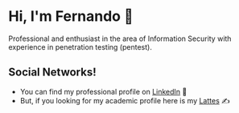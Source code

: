 # Hi, I'm Fernando 👋

<!--
**nandohdc/nandohdc** is a ✨ _special_ ✨ repository because its `README.md` (this file) appears on your GitHub profile.

Here are some ideas to get you started:

- 🔭 I’m currently working on ...
- 🌱 I’m currently learning ...
- 👯 I’m looking to collaborate on ...
- 🤔 I’m looking for help with ...
- 💬 Ask me about ...
- 📫 How to reach me: ...
- 😄 Pronouns: ...
- ⚡ Fun fact: ...
-->

Professional and enthusiast in the area of ​​Information Security with experience in penetration testing (pentest).

## Social Networks!
- You can find my professional profile on <a href="https://www.linkedin.com/in/fernandohomemdacosta/">LinkedIn</a> 💼
- But, if you looking for my academic profile here is my <a href="http://lattes.cnpq.br/1341398490665948">Lattes</a> ✍
